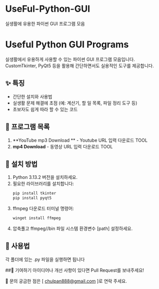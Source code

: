 # UseFul-Python-GUI
실생활에 유용한 파이썬 GUI 프로그램 모음

# Useful Python GUI Programs
실생활에서 유용하게 사용할 수 있는 파이썬 GUI 프로그램 모음입니다.  
CustomTkinter, PyQt5 등을 활용해 간단하면서도 실용적인 도구를 제공합니다.

## ✨ 특징
- 간단한 설치와 사용법
- 실생활 문제 해결에 초점 (예: 계산기, 할 일 목록, 파일 정리 도구 등)
- 초보자도 쉽게 따라 할 수 있는 코드

## 📂 프로그램 목록
1. **YouTube mp3 Download ** - Youtube URL 입력 다운로드 TOOL
2. **mp4 Download** - 동영상 URL 입력 다운로드 TOOL


## 🚀 설치 방법
1. Python 3.13.2 버전을 설치하세요.
2. 필요한 라이브러리를 설치합니다:
   ```bash
   pip install tkinter
   pip install pyqt5

3. ffmpeg 다운로드 터미널 명령어:
   ```bash
   winget install ffmpeg

4. 압축풀고 ffmpeg//bin 파일 시스템 환경변수 [path] 설정하세요.
   

## 📖 사용법
각 폴더에 있는 .py 파일을 실행하면 됩니다

##🤝 기여하기
아이디어나 개선 사항이 있다면 Pull Request를 보내주세요!

📧 문의
궁금한 점은 [ chulpan888@gmail.com ]로 연락 주세요.

